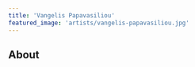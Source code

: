 ```yaml
---
title: 'Vangelis Papavasiliou'
featured_image: 'artists/vangelis-papavasiliou.jpg'
---
```


## About


